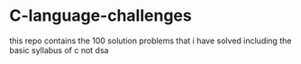 # C-language-challenges
this repo contains the 100 solution problems that i have solved including the basic syllabus of c not dsa
